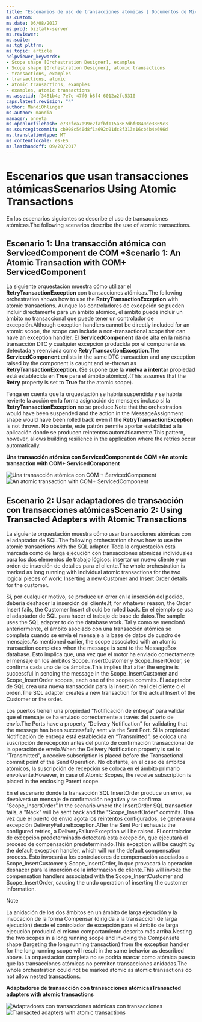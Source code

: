```yaml
---
title: "Escenarios de uso de transacciones atómicas | Documentos de Microsoft"
ms.custom: 
ms.date: 06/08/2017
ms.prod: biztalk-server
ms.reviewer: 
ms.suite: 
ms.tgt_pltfrm: 
ms.topic: article
helpviewer_keywords:
- Scope shape [Orchestration Designer], examples
- Scope shape [Orchestration Designer], atomic transactions
- transactions, examples
- transactions, atomic
- atomic transactions, examples
- examples, atomic transactions
ms.assetid: f3481b4e-7e7e-47f0-b8f4-6012a2fc5310
caps.latest.revision: "4"
author: MandiOhlinger
ms.author: mandia
manager: anneta
ms.openlocfilehash: e73cfea7a99e2fafbf115a367dbf0840de3369c3
ms.sourcegitcommit: cb908c540d8f1a692d01dc8f313e16cb4b4e696d
ms.translationtype: MT
ms.contentlocale: es-ES
ms.lasthandoff: 09/20/2017
---
```

# <a name="scenarios-using-atomic-transactions"></a><span data-ttu-id="25016-102">Escenarios que usan transacciones atómicas</span><span class="sxs-lookup"><span data-stu-id="25016-102">Scenarios Using Atomic Transactions</span></span>
<span data-ttu-id="25016-103">En los escenarios siguientes se describe el uso de transacciones atómicas.</span><span class="sxs-lookup"><span data-stu-id="25016-103">The following scenarios describe the use of atomic transactions.</span></span>  
  
## <a name="scenario-1-an-atomic-transaction-with-com-servicedcomponent"></a><span data-ttu-id="25016-104">Escenario 1: Una transacción atómica con ServicedComponent de COM +</span><span class="sxs-lookup"><span data-stu-id="25016-104">Scenario 1: An Atomic Transaction with COM+ ServicedComponent</span></span>  
 <span data-ttu-id="25016-105">La siguiente orquestación muestra cómo utilizar el **RetryTransactionException** con transacciones atómicas.</span><span class="sxs-lookup"><span data-stu-id="25016-105">The following orchestration shows how to use the **RetryTransactionException** with atomic transactions.</span></span> <span data-ttu-id="25016-106">Aunque los controladores de excepción se pueden incluir directamente para un ámbito atómico, el ámbito puede incluir un ámbito no transaccional que puede tener un controlador de excepción.</span><span class="sxs-lookup"><span data-stu-id="25016-106">Although exception handlers cannot be directly included for an atomic scope, the scope can include a non-transactional scope that can have an exception handler.</span></span> <span data-ttu-id="25016-107">El **ServicedComponent** da de alta en la misma transacción DTC y cualquier excepción producida por el componente es detectada y reenviada como **RetryTransactionException**.</span><span class="sxs-lookup"><span data-stu-id="25016-107">The **ServicedComponent** enlists in the same DTC transaction and any exception raised by the component is caught and re-thrown as **RetryTransactionException**.</span></span> <span data-ttu-id="25016-108">(Se supone que la **vuelva a intentar** propiedad está establecida en **True** para el ámbito atómico).</span><span class="sxs-lookup"><span data-stu-id="25016-108">(This assumes that the **Retry** property is set to **True** for the atomic scope).</span></span>  
  
 <span data-ttu-id="25016-109">Tenga en cuenta que la orquestación se habría suspendida y se habría revierte la acción en la forma asignación de mensajes incluso si la **RetryTransactionException** no se produce.</span><span class="sxs-lookup"><span data-stu-id="25016-109">Note that the orchestration would have been suspended and the action in the MessageAssignment shape would have been rolled back even if the **RetryTransactionException** is not thrown.</span></span> <span data-ttu-id="25016-110">No obstante, este patrón permite aportar estabilidad a la aplicación donde se producen reintentos automáticamente.</span><span class="sxs-lookup"><span data-stu-id="25016-110">This pattern, however, allows building resilience in the application where the retries occur automatically.</span></span>  
  
 <span data-ttu-id="25016-111">**Una transacción atómica con ServicedComponent de COM +**</span><span class="sxs-lookup"><span data-stu-id="25016-111">**An atomic transaction with COM+ ServicedComponent**</span></span>  
  
 <span data-ttu-id="25016-112">![Una transacción atómica con COM &#43; ServicedComponent](../core/media/bts-trans-orch-fig5.gif "BTS_Trans_Orch_Fig5")</span><span class="sxs-lookup"><span data-stu-id="25016-112">![An atomic transaction with COM&#43; ServicedComponent](../core/media/bts-trans-orch-fig5.gif "BTS_Trans_Orch_Fig5")</span></span>  
  
## <a name="scenario-2-using-transacted-adapters-with-atomic-transactions"></a><span data-ttu-id="25016-113">Escenario 2: Usar adaptadores de transacción con transacciones atómicas</span><span class="sxs-lookup"><span data-stu-id="25016-113">Scenario 2: Using Transacted Adapters with Atomic Transactions</span></span>  
 <span data-ttu-id="25016-114">La siguiente orquestación muestra cómo usar transacciones atómicas con el adaptador de SQL.</span><span class="sxs-lookup"><span data-stu-id="25016-114">The following orchestration shows how to use the atomic transactions with the SQL adapter.</span></span> <span data-ttu-id="25016-115">Toda la orquestación está marcada como de larga ejecución con transacciones atómicas individuales para los dos elementos de trabajo lógicos: insertar un nuevo cliente y un orden de inserción de detalles para el cliente.</span><span class="sxs-lookup"><span data-stu-id="25016-115">The whole orchestration is marked as long running with individual atomic transactions for the two logical pieces of work: Inserting a new Customer and Insert Order details for the customer.</span></span>  
  
 <span data-ttu-id="25016-116">Si, por cualquier motivo, se produce un error en la inserción del pedido, debería deshacer la inserción del cliente.</span><span class="sxs-lookup"><span data-stu-id="25016-116">If, for whatever reason, the Order Insert fails, the Customer Insert should be rolled back.</span></span> <span data-ttu-id="25016-117">En el ejemplo se usa el adaptador de SQL para hacer el trabajo de base de datos.</span><span class="sxs-lookup"><span data-stu-id="25016-117">The sample uses the SQL adapter to do the database work.</span></span> <span data-ttu-id="25016-118">Tal y como se mencionó anteriormente, el ámbito asociado con una transacción atómica se completa cuando se envía el mensaje a la base de datos de cuadro de mensajes.</span><span class="sxs-lookup"><span data-stu-id="25016-118">As mentioned earlier, the scope associated with an atomic transaction completes when the message is sent to the MessageBox database.</span></span> <span data-ttu-id="25016-119">Esto implica que, una vez que el motor ha enviado correctamente el mensaje en los ámbitos Scope_InsertCustomer y Scope_InsertOrder, se confirma cada uno de los ámbitos.</span><span class="sxs-lookup"><span data-stu-id="25016-119">This implies that after the engine is successful in sending the message in the Scope_InsertCustomer and Scope_InsertOrder scopes, each one of the scopes commits.</span></span> <span data-ttu-id="25016-120">El adaptador de SQL crea una nueva transacción para la inserción real del cliente o el orden.</span><span class="sxs-lookup"><span data-stu-id="25016-120">The SQL adapter creates a new transaction for the actual Insert of the Customer or the order.</span></span>  
  
 <span data-ttu-id="25016-121">Los puertos tienen una propiedad “Notificación de entrega” para validar que el mensaje se ha enviado correctamente a través del puerto de envío.</span><span class="sxs-lookup"><span data-stu-id="25016-121">The Ports have a property “Delivery Notification” for validating that the message has been successfully sent via the Sent Port.</span></span> <span data-ttu-id="25016-122">Si la propiedad Notificación de entrega está establecida en “Transmitted”, se coloca una suscripción de recepción antes del punto de confirmación transaccional de la operación de envío.</span><span class="sxs-lookup"><span data-stu-id="25016-122">When the Delivery Notification property is set to “Transmitted”, a receive subscription is placed before the Transactional commit point of the Send Operation.</span></span> <span data-ttu-id="25016-123">No obstante, en el caso de ámbitos atómicos, la suscripción de recepción se coloca en el ámbito primario envolvente.</span><span class="sxs-lookup"><span data-stu-id="25016-123">However, in case of Atomic Scopes, the receive subscription is placed in the enclosing Parent scope.</span></span>  
  
 <span data-ttu-id="25016-124">En el escenario donde la transacción SQL InsertOrder produce un error, se devolverá un mensaje de confirmación negativa y se confirma “Scope_InsertOrder”.</span><span class="sxs-lookup"><span data-stu-id="25016-124">In the scenario where the InsertOrder SQL transaction fails, a "Nack" will be sent back and the "Scope_InsertOrder" commits.</span></span> <span data-ttu-id="25016-125">Una vez que el puerto de envío agota los reintentos configurados, se genera una excepción DeliveryFailureException.</span><span class="sxs-lookup"><span data-stu-id="25016-125">After the Sent Port exhausts the configured retries, a DeliveryFailureException will be raised.</span></span> <span data-ttu-id="25016-126">El controlador de excepción predeterminado detectará esta excepción, que ejecutará el proceso de compensación predeterminado.</span><span class="sxs-lookup"><span data-stu-id="25016-126">This exception will be caught by the default exception handler, which will run the default compensation process.</span></span> <span data-ttu-id="25016-127">Esto invocará a los controladores de compensación asociados a Scope_InsertCustomer y Scope_InsertOrder, lo que provocará la operación deshacer para la inserción de la información de cliente.</span><span class="sxs-lookup"><span data-stu-id="25016-127">This will invoke the compensation handlers associated with the Scope_InsertCustomer and Scope_InsertOrder, causing the undo operation of inserting the customer information.</span></span>  
  
> [!NOTE]
>  <span data-ttu-id="25016-128">La anidación de los dos ámbitos en un ámbito de larga ejecución y la invocación de la forma Compensar (dirigida a la transacción de larga ejecución) desde el controlador de excepción para el ámbito de larga ejecución producirá el mismo comportamiento descrito más arriba.</span><span class="sxs-lookup"><span data-stu-id="25016-128">Nesting the two scopes in a long running scope and invoking the Compensate shape (targeting the long running transaction) from the exception handler for the long running scope will result in the same behavior as described above.</span></span> <span data-ttu-id="25016-129">La orquestación completa no se podría marcar como atómica puesto que las transacciones atómicas no permiten transacciones anidadas.</span><span class="sxs-lookup"><span data-stu-id="25016-129">The whole orchestration could not be marked atomic as atomic transactions do not allow nested transactions.</span></span>  
  
 <span data-ttu-id="25016-130">**Adaptadores de transacción con transacciones atómicas**</span><span class="sxs-lookup"><span data-stu-id="25016-130">**Transacted adapters with atomic transactions**</span></span>  
  
 <span data-ttu-id="25016-131">![Adaptadores con transacciones atómicas con transacciones](../core/media/bts-trans-orch-fig6.gif "BTS_Trans_Orch_Fig6")</span><span class="sxs-lookup"><span data-stu-id="25016-131">![Transacted adapters with atomic transactions](../core/media/bts-trans-orch-fig6.gif "BTS_Trans_Orch_Fig6")</span></span>